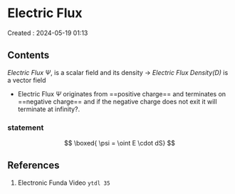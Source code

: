 # Electric Flux
Created : 2024-05-19 01:13


## Contents 

*Electric Flux $\Psi$*, is a scalar field and its density -> *Electric Flux Density(D)* is a vector field 
- Electric Flux $\Psi$ originates from ==positive charge== and terminates on ==negative charge== and if the negative charge does not exit it will terminate at infinity?.
### statement

$$
\boxed{
\psi = \oint E \cdot dS}
$$
## References
1. Electronic Funda Video `ytdl 35` 